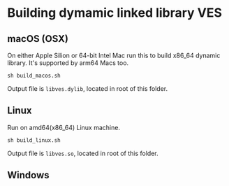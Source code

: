 # Building dymamic linked library VES

## macOS (OSX)

On either Apple Silion or 64-bit Intel Mac run this to build x86_64 dynamic library. It's supported by arm64 Macs too.

```
sh build_macos.sh
```

Output file is `libves.dylib`, located in root of this folder.

## Linux

Run on amd64(x86_64) Linux machine.

```
sh build_linux.sh
```

Output file is `libves.so`, located in root of this folder.

## Windows
